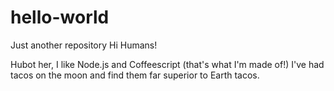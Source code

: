 # hello-world
Just another repository
Hi Humans!

Hubot her, I like Node.js and Coffeescript (that's what I'm made of!)
I've had tacos on the moon and find them far superior to Earth tacos.
